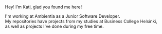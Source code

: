<!--
**KatiRemo/KatiRemo** is a ✨ _special_ ✨ repository because its `README.md` (this file) appears on your GitHub profile.

Here are some ideas to get you started:

- 🔭 I’m currently working on ...
- 🌱 I’m currently learning ...
- 👯 I’m looking to collaborate on ...
- 🤔 I’m looking for help with ...
- 💬 Ask me about ...
- 📫 How to reach me: ...
- 😄 Pronouns: ...
- ⚡ Fun fact: ...
-->

Hey! I'm Kati, glad you found me here! 

I'm working at Ambientia as a Junior Software Developer.
<br>
My repositories have projects from my studies at Business College Helsinki, as well as projects I've done during my free time.

<!--
📫 You can reach me fastest by email: kati.remo@ambientia.fi
-->
